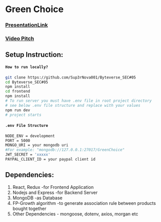 # Green Choice 

### [PresentationLink](https://drive.google.com/file/d/1quoOOJ3zLQJc_RHI6C67-DyVl2oJyL0-/view?usp=share_link "Presentation Link")
### [Video Pitch]()


## Setup Instruction:
#### `How to run locally?`

```bash
git clone https://github.com/Sup3rNova001/Byteverse_SEC#05
cd Byteverse_SEC#05
npm install
cd frontend
npm install
# To run server you must have .env file in root project directory
# see below .env file structure and replace with your values
npm run dev
# project starts

```

#### `.env File Structure`

```bash
NODE_ENV = development
PORT = 5000
MONGO_URI = your mongodb uri 
#For example: "mongodb://127.0.0.1:27017/GreenChoice"
JWT_SECRET = 'xxxxx'
PAYPAL_CLIENT_ID = your paypal client id

```


## Dependencies:
1. React, Redux   -for Frontend Application
2. Nodejs and Express  -for Backend Server
3. MongoDB   -as Database
4. FP-Growth algorithm   -to generate association rule between products bought together
5. Other Dependencies - mongoose, dotenv, axios, morgan etc


